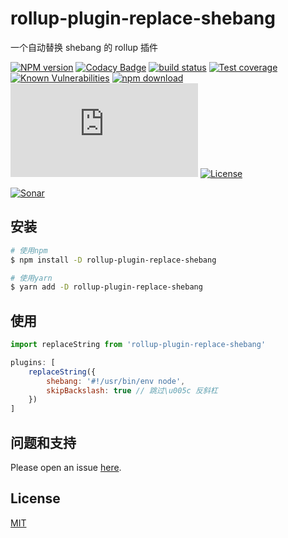 # rollup-plugin-replace-shebang

一个自动替换 shebang 的 rollup 插件

[![NPM version][npm-image]][npm-url]
[![Codacy Badge][codacy-image]][codacy-url]
[![build status][travis-image]][travis-url]
[![Test coverage][codecov-image]][codecov-url]
[![Known Vulnerabilities][snyk-image]][snyk-url]
[![npm download][download-image]][download-url]
[![gzip][gzip-image]][gzip-url]
[![License][license-image]][license-url]

[![Sonar][sonar-image]][sonar-url]

[npm-image]: https://img.shields.io/npm/v/rollup-plugin-replace-shebang.svg?style=flat-square
[npm-url]: https://npmjs.org/package/rollup-plugin-replace-shebang
[codacy-image]: https://app.codacy.com/project/badge/Grade/f70d4880e4ad4f40aa970eb9ee9d0696
[codacy-url]: https://www.codacy.com/gh/saqqdy/rollup-plugin-replace-shebang/dashboard?utm_source=github.com&utm_medium=referral&utm_content=saqqdy/rollup-plugin-replace-shebang&utm_campaign=Badge_Grade
[travis-image]: https://travis-ci.com/saqqdy/rollup-plugin-replace-shebang.svg?branch=master
[travis-url]: https://travis-ci.com/saqqdy/rollup-plugin-replace-shebang
[codecov-image]: https://img.shields.io/codecov/c/github/saqqdy/rollup-plugin-replace-shebang.svg?style=flat-square
[codecov-url]: https://codecov.io/github/saqqdy/rollup-plugin-replace-shebang?branch=master
[snyk-image]: https://snyk.io/test/npm/rollup-plugin-replace-shebang/badge.svg?style=flat-square
[snyk-url]: https://snyk.io/test/npm/rollup-plugin-replace-shebang
[download-image]: https://img.shields.io/npm/dm/rollup-plugin-replace-shebang.svg?style=flat-square
[download-url]: https://npmjs.org/package/rollup-plugin-replace-shebang
[gzip-image]: http://img.badgesize.io/https://unpkg.com/rollup-plugin-replace-shebang/dist/index.js?compression=gzip&label=gzip%20size:%20JS
[gzip-url]: http://img.badgesize.io/https://unpkg.com/rollup-plugin-replace-shebang/dist/index.js?compression=gzip&label=gzip%20size:%20JS
[license-image]: https://img.shields.io/badge/License-MIT-yellow.svg
[license-url]: LICENSE
[sonar-image]: https://sonarcloud.io/api/project_badges/quality_gate?project=saqqdy_rollup-plugin-replace-shebang
[sonar-url]: https://sonarcloud.io/dashboard?id=saqqdy_rollup-plugin-replace-shebang

## 安装

```bash
# 使用npm
$ npm install -D rollup-plugin-replace-shebang

# 使用yarn
$ yarn add -D rollup-plugin-replace-shebang
```

## 使用

```js
import replaceString from 'rollup-plugin-replace-shebang'

plugins: [
	replaceString({
		shebang: '#!/usr/bin/env node',
		skipBackslash: true // 跳过\u005c 反斜杠
	})
]
```

## 问题和支持

Please open an issue [here](https://github.com/saqqdy/rollup-plugin-replace-shebang/issues).

## License

[MIT](LICENSE)
